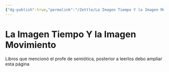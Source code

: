 ```yaml
---
{"dg-publish":true,"permalink":"/Zettle/La Imagen Tiempo Y la Imagen Movimiento/","title":"La Imagen Tiempo Y la Imagen Movimiento","tags":["ZeType/Referencia",""],"created":"2023-04-26T10:12:06.580-05:00","updated":"2023-09-09T18:23:14.213-05:00"}
---
```



# La Imagen Tiempo Y la Imagen Movimiento

Libros que mencionó el profe de semiótica, posterior a leerlos debo ampliar esta página
